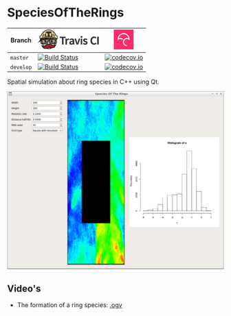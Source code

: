 # SpeciesOfTheRings

Branch|[![Travis CI logo](pics/TravisCI.png)](https://travis-ci.org)|[![Codecov logo](Codecov.png)](https://www.codecov.io)
---|---|---
`master`|[![Build Status](https://travis-ci.org/richelbilderbeek/SpeciesOfTheRings.svg?branch=master)](https://travis-ci.org/richelbilderbeek/SpeciesOfTheRings)|[![codecov.io](https://codecov.io/github/richelbilderbeek/SpeciesOfTheRings/coverage.svg?branch=master)](https://codecov.io/github/richelbilderbeek/SpeciesOfTheRings/branch/master)
`develop`|[![Build Status](https://travis-ci.org/richelbilderbeek/SpeciesOfTheRings.svg?branch=develop)](https://travis-ci.org/richelbilderbeek/SpeciesOfTheRings)|[![codecov.io](https://codecov.io/github/richelbilderbeek/SpeciesOfTheRings/coverage.svg?branch=develop)](https://codecov.io/github/richelbilderbeek/SpeciesOfTheRings/branch/develop)

Spatial simulation about ring species in C++ using Qt.

![SpeciesOfTheRings v2.0](pics/SpeciesOfTheRings_2_0.png)

## Video's

 * The formation of a ring species: [.ogv](http://richelbilderbeek.nl/SpeciesOfTheRings42.ogv)
